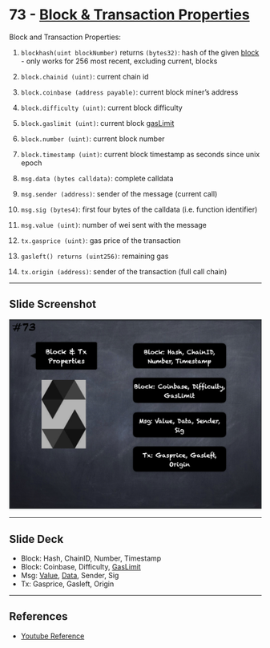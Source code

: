 # 73 - [Block & Transaction Properties](Block%20&%20Transaction%20Properties.md)
Block and Transaction Properties:

1. `blockhash(uint blockNumber)` returns `(bytes32)`: hash of the given [block](../Ethereum101/Block.md) - only works for 256 most recent, excluding current, blocks
    
2. `block.chainid (uint)`: current chain id
    
3. `block.coinbase (address payable)`: current block miner’s address
    
4. `block.difficulty (uint)`: current block difficulty
    
5. `block.gaslimit (uint)`: current block [gasLimit](../Ethereum101/gasLimit.md)
    
6. `block.number (uint)`: current block number
    
7. `block.timestamp (uint)`: current block timestamp as seconds since unix epoch
    
8. `msg.data (bytes calldata)`: complete calldata
    
9. `msg.sender (address)`: sender of the message (current call)
    
10. `msg.sig (bytes4)`: first four bytes of the calldata (i.e. function identifier)
    
11. `msg.value (uint)`: number of wei sent with the message
    
12. `tx.gasprice (uint)`: gas price of the transaction
    
13. `gasleft() returns (uint256)`: remaining gas
    
14. `tx.origin (address)`: sender of the transaction (full call chain)

___
## Slide Screenshot
![073.png](../images/solidity101/073.png)
___
## Slide Deck
- Block: Hash, ChainID, Number, Timestamp
- Block: Coinbase, Difficulty, [GasLimit](../Ethereum101/gasLimit.md)
- Msg: [Value](../Ethereum101/Value.md), [Data](../Ethereum101/Data.md), Sender, Sig
- Tx: Gasprice, Gasleft, Origin
___
## References
- [Youtube Reference](https://youtu.be/WgU7KKKomMk?t=1111)


